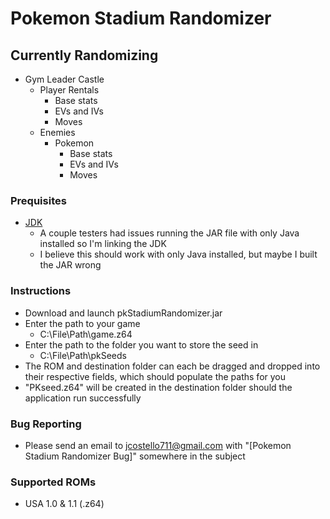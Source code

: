 # Pokemon Stadium Randomizer

## Currently Randomizing
 - Gym Leader Castle
   - Player Rentals
     - Base stats
	 - EVs and IVs
	 - Moves
   - Enemies
     - Pokemon
		- Base stats
		- EVs and IVs
		- Moves

### Prequisites
- [JDK](https://www.oracle.com/java/technologies/downloads/#jdk20-windows)
  - A couple testers had issues running the JAR file with only Java installed so I'm linking the JDK
  - I believe this should work with only Java installed, but maybe I built the JAR wrong

### Instructions
 - Download and launch pkStadiumRandomizer.jar
 - Enter the path to your game
   - C:\File\Path\game.z64
 - Enter the path to the folder you want to store the seed in
   - C:\File\Path\pkSeeds
 - The ROM and destination folder can each be dragged and dropped into their respective fields, which should populate the paths for you
 - "PKseed.z64" will be created in the destination folder should the application run successfully

### Bug Reporting
 - Please send an email to jcostello711@gmail.com with "[Pokemon Stadium Randomizer Bug]" somewhere in the subject

### Supported ROMs
 - USA 1.0 & 1.1 (.z64)